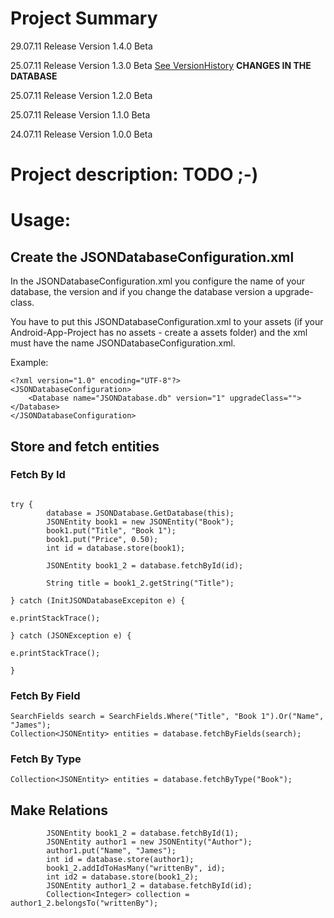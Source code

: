 # Project Summary #

29.07.11 Release Version 1.4.0 Beta

25.07.11 Release Version 1.3.0 Beta [See VersionHistory](http://code.google.com/p/smart-json-databsase/wiki/VersionHistory)
**CHANGES IN THE DATABASE**

25.07.11 Release Version 1.2.0 Beta

25.07.11 Release Version 1.1.0 Beta

24.07.11 Release Version 1.0.0 Beta

# Project description: TODO ;-) #

# Usage: #


## Create the JSONDatabaseConfiguration.xml ##

In the JSONDatabaseConfiguration.xml you configure the name of your database, the version and if you change the database version a upgrade-class.

You have to put this JSONDatabaseConfiguration.xml to your assets (if your Android-App-Project has no assets - create a assets folder) and the xml must have the name JSONDatabaseConfiguration.xml.

Example:

```
<?xml version="1.0" encoding="UTF-8"?>
<JSONDatabaseConfiguration> 
	<Database name="JSONDatabase.db" version="1" upgradeClass=""></Database>
</JSONDatabaseConfiguration>
```

## Store and fetch entities ##

### Fetch By Id ###

```

try {
        database = JSONDatabase.GetDatabase(this);
    	JSONEntity book1 = new JSONEntity("Book");
    	book1.put("Title", "Book 1");
    	book1.put("Price", 0.50);
    	int id = database.store(book1);

    	JSONEntity book1_2 = database.fetchById(id);
    	
    	String title = book1_2.getString("Title");

} catch (InitJSONDatabaseExcepiton e) {

e.printStackTrace();
		
} catch (JSONException e) {

e.printStackTrace();
			
}

```

### Fetch By Field ###
```
SearchFields search = SearchFields.Where("Title", "Book 1").Or("Name", "James");
Collection<JSONEntity> entities = database.fetchByFields(search);
```

### Fetch By Type ###
```
Collection<JSONEntity> entities = database.fetchByType("Book");
```

## Make Relations ##

```
    	JSONEntity book1_2 = database.fetchById(1);
    	JSONEntity author1 = new JSONEntity("Author");
    	author1.put("Name", "James");
    	int id = database.store(author1);
    	book1_2.addIdToHasMany("writtenBy", id);
    	int id2 = database.store(book1_2);
    	JSONEntity author1_2 = database.fetchById(id);
    	Collection<Integer> collection = author1_2.belongsTo("writtenBy");

```